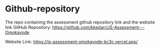 # Github-repository
The repo containing the assessment github repository link and the website link
GitHub Repository: https://github.com/kkedarr/JS-Assessment---Omokayode

Website Link: https://js-assessment-omokayode-kc3c.vercel.app/
